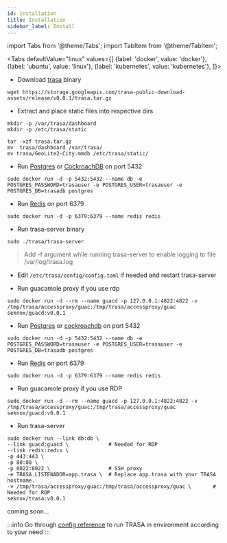 ```yaml
---
id: installation
title: Installation
sidebar_label: Install
---
```


import Tabs from '@theme/Tabs';
import TabItem from '@theme/TabItem';

<Tabs
  defaultValue="linux"
  values={[
    {label: 'docker', value: 'docker'},
    {label: 'ubuntu', value: 'linux'},
    {label: 'kubernetes', value: 'kubernetes'},
  ]}>
  
<TabItem value="linux">


* Download [trasa](https://storage.googleapis.com/trasa-public-download-assets/release/v0.0.1/trasa.tar.gz) binary
```shell script
wget https://storage.googleapis.com/trasa-public-download-assets/release/v0.0.1/trasa.tar.gz
```


* Extract and place static files into respective dirs
```shell script
mkdir -p /var/trasa/dashboard
mkdir -p /etc/trasa/static

tar -xzf trasa.tar.gz
mv  trasa/dashboard /var/trasa/
mv trasa/GeoLite2-City.mmdb /etc/trasa/static/
```



* Run [Postgres](https://www.postgresql.org/) or [CockroachDB](https://cockroachlabs.com) on port 5432
```shell script
sudo docker run -d -p 5432:5432 --name db -e POSTGRES_PASSWORD=trasauser -e POSTGRES_USER=trasauser -e POSTGRES_DB=trasadb postgres
```
* Run [Redis](https://redis.io/download) on port 6379 
```shell script
sudo docker run -d -p 6379:6379 --name redis redis
```

* Run trasa-server binary
```shell script
sudo ./trasa/trasa-server
```
>Add -f argument while running trasa-server to enable logging to file /var/log/trasa.log


* Edit `/etc/trasa/config/config.toml` if needed and restart trasa-server

* Run guacamole proxy if you use rdp
```shell script
sudo docker run -d --rm --name guacd -p 127.0.0.1:4822:4822 -v /tmp/trasa/accessproxy/guac:/tmp/trasa/accessproxy/guac  seknox/guacd:v0.0.1
```


   
   </TabItem>
  <TabItem value="docker"> 

* Run [Postgres](https://www.postgresql.org/) or [cockroachdb](https://cockroachlabs.com) on port 5432
```shell script
sudo docker run -d -p 5432:5432 --name db -e POSTGRES_PASSWORD=trasauser -e POSTGRES_USER=trasauser -e POSTGRES_DB=trasadb postgres
```
* Run [Redis](https://redis.io/download) on port 6379 
```shell script
sudo docker run -d -p 6379:6379 --name redis redis
```

* Run guacamole proxy if you use RDP
```shell script
sudo docker run -d --rm --name guacd -p 127.0.0.1:4822:4822 -v /tmp/trasa/accessproxy/guac:/tmp/trasa/accessproxy/guac   seknox/guacd:v0.0.1
```


* Run trasa-server
```shell script
sudo docker run --link db:db \
--link guacd:guacd \             # Needed for RDP
--link redis:redis \
-p 443:443 \
-p 80:80 \
-p 8022:8022 \                   # SSH proxy 
-e TRASA.LISTENADDR=app.trasa \  # Replace app.trasa with your TRASA hostname.  
-v /tmp/trasa/accessproxy/guac:/tmp/trasa/accessproxy/guac \       # Needed for RDP
seknox/trasa:v0.0.1
```




   
   </TabItem>
  <TabItem value="kubernetes"> coming soon... </TabItem>


    

</Tabs>


:::info
Go through [config reference](../reference/config) to run TRASA in environment  according to your need
:::
